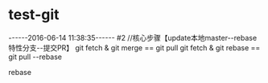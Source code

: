# test-git

------2016-06-14 11:38:35------ #2
//核心步骤【update本地master--rebase特性分支--提交PR】
  git fetch & git merge  == git pull
  git fetch & git rebase == git pull --rebase

  rebase 


